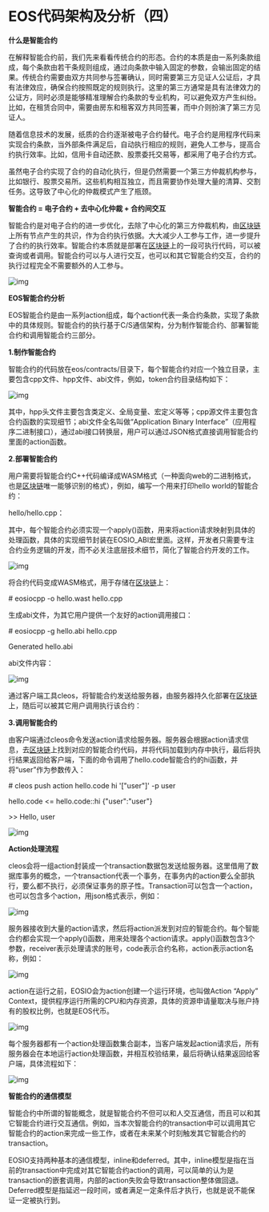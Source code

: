 # EOS代码架构及分析（四）

**什么是智能合约**

在解释智能合约前，我们先来看看传统合约的形态。合约的本质是由一系列条款组成，每个条款由若干条规则组成，通过向条款中输入固定的参数，会输出固定的结果。传统合约需要由双方共同参与签署确认，同时需要第三方见证人公证后，才具有法律效应，确保合约按照既定的规则执行。这里的第三方通常是具有法律效力的公证方，同时必须是能够精准理解合约条款的专业机构，可以避免双方产生纠纷。比如，在租赁合同中，需要由房东和租客双方共同签署，而中介则扮演了第三方见证人。

随着信息技术的发展，纸质的合约逐渐被电子合约替代。电子合约是用程序代码来实现合约条款，当外部条件满足后，自动执行相应的规则，避免人工参与，提高合约执行效率。比如，信用卡自动还款、股票委托交易等，都采用了电子合约方式。

虽然电子合约实现了合约的自动化执行，但是仍然需要一个第三方仲裁机构参与，比如银行、股票交易所。这些机构相互独立，而且需要协作处理大量的清算、交割任务。这导致了中心化的仲裁模式产生了瓶颈。

**智能合约 = 电子合约 + 去中心化仲裁 + 合约间交互**

智能合约是对电子合约的进一步优化，去除了中心化的第三方仲裁机构，由[区块链](http://www.bitcoin86.com/block/)上所有节点产生的共识，作为合约执行依据。大大减少人工参与工作，进一步提升了合约的执行效率。智能合约本质就是部署在[区块链](http://www.bitcoin86.com/block/)上的一段可执行代码，可以被查询或者调用。智能合约可以与人进行交互，也可以和其它智能合约交互，合约的执行过程完全不需要额外的人工参与。

![img](https://upload-images.jianshu.io/upload_images/8381497-ff4e5e6226f46748.png?imageMogr2/auto-orient/strip|imageView2/2/w/633/format/webp)

**EOS智能合约分析**

EOS智能合约是由一系列action组成，每个action代表一条合约条款，实现了条款中的具体规则。智能合约的执行基于C/S通信架构，分为制作智能合约、部署智能合约和调用智能合约三部分。

**1.制作智能合约**

智能合约的代码放在eos/contracts/目录下，每个智能合约对应一个独立目录，主要包含cpp文件、hpp文件、abi文件，例如，token合约目录结构如下：



![img](https://upload-images.jianshu.io/upload_images/8381497-c6079e1a812a9d0d.png?imageMogr2/auto-orient/strip|imageView2/2/w/707/format/webp)

其中，hpp头文件主要包含类定义、全局变量、宏定义等等；cpp源文件主要包含合约函数的实现细节；abi文件全名叫做“Application Binary Interface”（应用程序二进制接口），通过abi接口转换层，用户可以通过JSON格式直接调用智能合约里面的action函数。

**2.部署智能合约**

用户需要将智能合约C++代码编译成WASM格式（一种面向web的二进制格式，也是[区块链](http://www.bitcoin86.com/block/)唯一能够识别的格式），例如，编写一个用来打印hello world的智能合约：

hello/hello.cpp：



其中，每个智能合约必须实现一个apply()函数，用来将action请求映射到具体的处理函数，具体的实现细节封装在EOSIO_ABI宏里面。这样，开发者只需要专注合约业务逻辑的开发，而不必关注底层技术细节，简化了智能合约开发的工作。



![img](https://upload-images.jianshu.io/upload_images/8381497-302dafb582a44b4d.png?imageMogr2/auto-orient/strip|imageView2/2/w/319/format/webp)

将合约代码变成WASM格式，用于存储在[区块链](http://www.bitcoin86.com/block/)上：

\# eosiocpp -o hello.wast hello.cpp

生成abi文件，为其它用户提供一个友好的action调用接口：

\# eosiocpp -g hello.abi hello.cpp

Generated hello.abi

abi文件内容：



![img](https://upload-images.jianshu.io/upload_images/8381497-f27d070274c67077.png?imageMogr2/auto-orient/strip|imageView2/2/w/638/format/webp)

通过客户端工具cleos，将智能合约发送给服务器，由服务器持久化部署在[区块链](http://www.bitcoin86.com/block/)上，随后可以被其它用户调用执行该合约：

**3.调用智能合约**

由客户端通过cleos命令发送action请求给服务器。服务器会根据action请求信息，去[区块链](http://www.bitcoin86.com/block/)上找到对应的智能合约代码，并将代码加载到内存中执行，最后将执行结果返回给客户端，下面的命令调用了hello.code智能合约的hi函数，并将“user”作为参数传入：

\# cleos push action hello.code hi '["user"]' -p user

hello.code <= hello.code::hi        {"user":"user"}

\>> Hello, user



![img](https://upload-images.jianshu.io/upload_images/8381497-ce8b8d8fc80e8565.png?imageMogr2/auto-orient/strip|imageView2/2/w/690/format/webp)

**Action处理流程**

cleos会将一组action封装成一个transaction数据包发送给服务器。这里借用了数据库事务的概念，一个transaction代表一个事务，在事务内的action要么全部执行，要么都不执行，必须保证事务的原子性。Transaction可以包含一个action，也可以包含多个action，用json格式表示，例如：



![img](https://upload-images.jianshu.io/upload_images/8381497-749ce8c33bcb7037.png?imageMogr2/auto-orient/strip|imageView2/2/w/1008/format/webp)



服务器接收到大量的action请求，然后将action派发到对应的智能合约。每个智能合约都会实现一个apply()函数，用来处理各个action请求。apply()函数包含3个参数，receiver表示处理请求的账号，code表示合约名称，action表示action名称，例如：

![img](https://upload-images.jianshu.io/upload_images/8381497-4fcab01843aa8fad.png?imageMogr2/auto-orient/strip|imageView2/2/w/956/format/webp)



action在运行之前，EOSIO会为action创建一个运行环境，也叫做Action “Apply” Context，提供程序运行所需的CPU和内存资源，具体的资源申请量取决与账户持有的股权比例，也就是EOS代币。

![img](https://upload-images.jianshu.io/upload_images/8381497-5cecbd34ad8b5fbc.png?imageMogr2/auto-orient/strip|imageView2/2/w/1111/format/webp)

每个服务器都有一个action处理函数集合副本，当客户端发起action请求后，所有服务器会在本地运行action处理函数，并相互校验结果，最后将确认结果返回给客户端，具体流程如下：



![img](https://upload-images.jianshu.io/upload_images/8381497-1ec32dc9d241e5ee.png?imageMogr2/auto-orient/strip|imageView2/2/w/748/format/webp)



**智能合约的通信模型**

智能合约中所谓的智能概念，就是智能合约不但可以和人交互通信，而且可以和其它智能合约进行交互通信。例如，当本次智能合约的transaction中可以调用其它智能合约的action来完成一些工作，或者在未来某个时刻触发其它智能合约的transaction。

EOSIO支持两种基本的通信模型，inline和deferred。其中，inline模型是指在当前的transaction中完成对其它智能合约action的调用，可以简单的认为是transaction的嵌套调用，内部的action失败会导致transaction整体做回退。Deferred模型是指延迟一段时间，或者满足一定条件后才执行，也就是说不能保证一定被执行到。